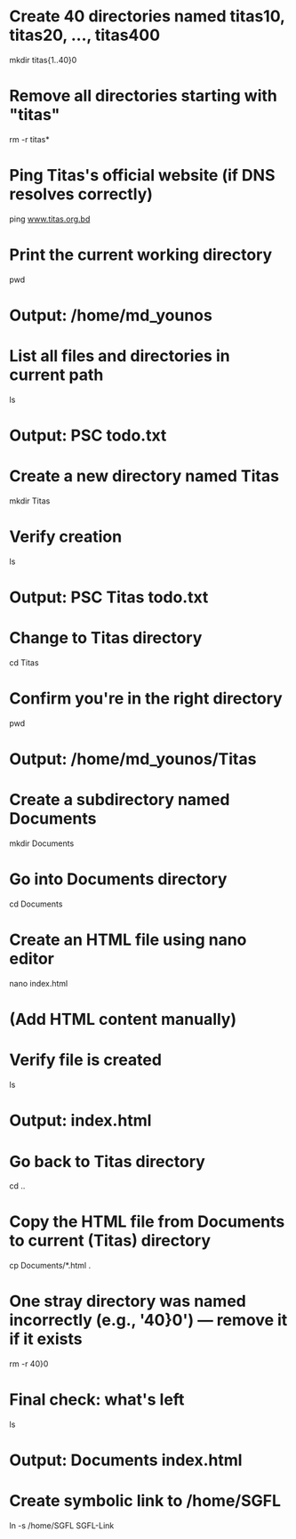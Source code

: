 # Create 40 directories named titas10, titas20, ..., titas400
mkdir titas{1..40}0

# Remove all directories starting with "titas"
rm -r titas*

# Ping Titas's official website (if DNS resolves correctly)
ping www.titas.org.bd

# Print the current working directory
pwd
# Output: /home/md_younos

# List all files and directories in current path
ls
# Output: PSC  todo.txt

# Create a new directory named Titas
mkdir Titas

# Verify creation
ls
# Output: PSC  Titas  todo.txt

# Change to Titas directory
cd Titas

# Confirm you're in the right directory
pwd
# Output: /home/md_younos/Titas

# Create a subdirectory named Documents
mkdir Documents

# Go into Documents directory
cd Documents

# Create an HTML file using nano editor
nano index.html
# (Add HTML content manually)

# Verify file is created
ls
# Output: index.html

# Go back to Titas directory
cd ..

# Copy the HTML file from Documents to current (Titas) directory
cp Documents/*.html .

# One stray directory was named incorrectly (e.g., '40}0') — remove it if it exists
rm -r 40\}0

# Final check: what's left
ls
# Output: Documents  index.html

# Create symbolic link to /home/SGFL
ln -s /home/SGFL SGFL-Link
